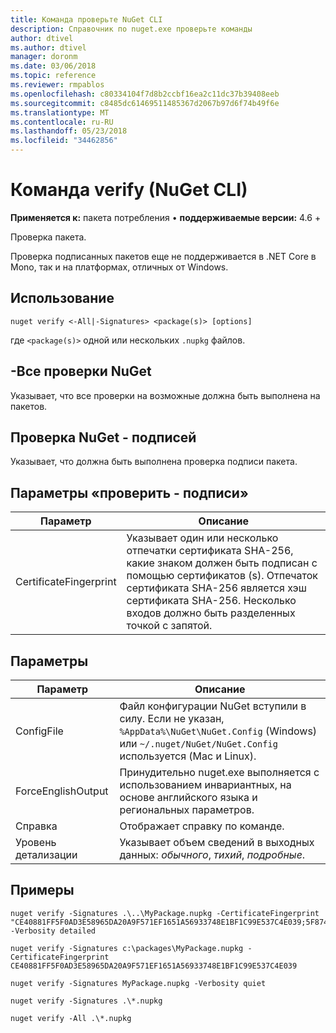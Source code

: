 ```yaml
---
title: Команда проверьте NuGet CLI
description: Справочник по nuget.exe проверьте команды
author: dtivel
ms.author: dtivel
manager: doronm
ms.date: 03/06/2018
ms.topic: reference
ms.reviewer: rmpablos
ms.openlocfilehash: c80334104f7d8b2ccbf16ea2c11dc37b39408eeb
ms.sourcegitcommit: c8485dc61469511485367d2067b97d6f74b49f6e
ms.translationtype: MT
ms.contentlocale: ru-RU
ms.lasthandoff: 05/23/2018
ms.locfileid: "34462856"
---
```

# <a name="verify-command-nuget-cli"></a>Команда verify (NuGet CLI)

**Применяется к:** пакета потребления &bullet; **поддерживаемые версии:** 4.6 +

Проверка пакета.

Проверка подписанных пакетов еще не поддерживается в .NET Core в Mono, так и на платформах, отличных от Windows.

## <a name="usage"></a>Использование

```cli
nuget verify <-All|-Signatures> <package(s)> [options]
```

где `<package(s)>` одной или нескольких `.nupkg` файлов.

## <a name="nuget-verify--all"></a>-Все проверки NuGet

Указывает, что все проверки на возможные должна быть выполнена на пакетов.

## <a name="nuget-verify--signatures"></a>Проверка NuGet - подписей

Указывает, что должна быть выполнена проверка подписи пакета.

## <a name="options-for-verify--signatures"></a>Параметры «проверить - подписи»

| Параметр | Описание |
| --- | --- |
| CertificateFingerprint | Указывает один или несколько отпечатки сертификата SHA-256, какие знаком должен быть подписан с помощью сертификатов (s). Отпечаток сертификата SHA-256 является хэш сертификата SHA-256. Несколько входов должно быть разделенных точкой с запятой. |

## <a name="options"></a>Параметры

| Параметр | Описание |
| --- | --- |
| ConfigFile | Файл конфигурации NuGet вступили в силу. Если не указан, `%AppData%\NuGet\NuGet.Config` (Windows) или `~/.nuget/NuGet/NuGet.Config` используется (Mac и Linux).|
| ForceEnglishOutput | Принудительно nuget.exe выполняется с использованием инвариантных, на основе английского языка и региональных параметров. |
| Справка | Отображает справку по команде. |
| Уровень детализации | Указывает объем сведений в выходных данных: *обычного*, *тихий*, *подробные*. |

## <a name="examples"></a>Примеры

```cli
nuget verify -Signatures .\..\MyPackage.nupkg -CertificateFingerprint "CE40881FF5F0AD3E58965DA20A9F571EF1651A56933748E1BF1C99E537C4E039;5F874AAF47BCB268A19357364E7FBB09D6BF9E8A93E1229909AC5CAC865802E2" -Verbosity detailed

nuget verify -Signatures c:\packages\MyPackage.nupkg -CertificateFingerprint CE40881FF5F0AD3E58965DA20A9F571EF1651A56933748E1BF1C99E537C4E039

nuget verify -Signatures MyPackage.nupkg -Verbosity quiet

nuget verify -Signatures .\*.nupkg

nuget verify -All .\*.nupkg

```